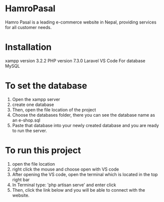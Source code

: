 # HamroPasal
Hamro Pasal is a leading e-commerce website in Nepal, providing services for all customer needs.
# Installation
xampp version 3.2.2
  PHP version 7.3.0
  Laravel
  VS Code
  For database MySQL
# To set the database
1. Open the xampp server
2. create one database
3. Then, open the file location of the project
4. Choose the databases folder, there you can see the database name as an e-shop.sql
5. Paste that database into your newly created database and you are ready to run the server.
# To run this project
1. open the file location
2. right click the mouse and choose open with VS code
3. After opening the VS code, open the terminal which is located in the top right bar
4. In Terminal type: 'php artisan serve' and enter click
5. Then, click the link below and you will be able to connect with the website.
   
